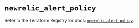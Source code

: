 # `newrelic_alert_policy`

Refer to the Terraform Registry for docs: [`newrelic_alert_policy`](https://registry.terraform.io/providers/newrelic/newrelic/3.51.0/docs/resources/alert_policy).
